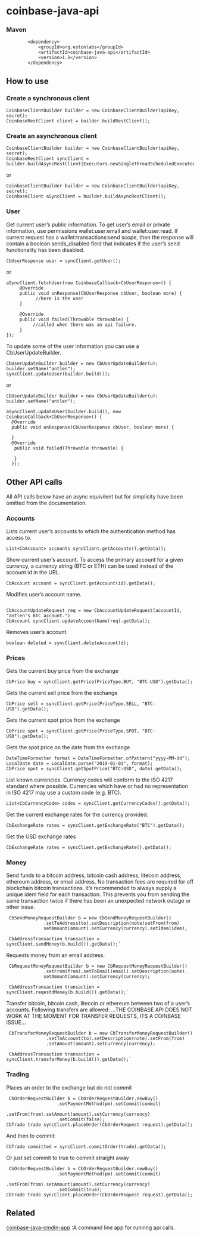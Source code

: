 # coinbase-java-api

### Maven
```
        <dependency>
            <groupId>org.estonlabs</groupId>
            <artifactId>coinbase-java-api</artifactId>
            <version>1.1</version>
        </dependency>
```

## How to use

### Create a synchronous client 
``` 
CoinbaseClientBuilder builder = new CoinbaseClientBuilder(apiKey, secret); 
CoinbaseRestClient client = builder.buildRestClient(); 
```
### Create an asynchronous client 
``` 
CoinbaseClientBuilder builder = new CoinbaseClientBuilder(apiKey, secret); 
CoinbaseRestClient syncClient = builder.buildAsyncRestClient(Executors.newSingleThreadScheduledExecutor());
``` 
or
``` 
CoinbaseClientBuilder builder = new CoinbaseClientBuilder(apiKey, secret); 
CoinbaseClient aSyncClient = builder.buildAsyncRestClient();
``` 

### User

Get current user’s public information. To get user’s email or private information,
use permissions wallet:user:email and wallet:user:read. If current request has a wallet:transactions:send scope,
then the response will contain a boolean sends_disabled field that indicates if the user’s send
functionality has been disabled.

```
CbUserResponse user = syncClient.getUser();
```
or
```
aSyncClient.fetchUser(new CoinbaseCallback<CbUserResponse>() {
     @Override
     public void onResponse(CbUserResponse cbUser, boolean more) {
           //here is the user         
     }

     @Override
     public void failed(Throwable throwable) {
          //called when there was an api failure.
     }
});

```
To update some of the user information you can use a CbUserUpdateBuilder.

```
CbUserUpdateBuilder builder = new CbUserUpdateBuilder(u);
builder.setName("antlen");
syncClient.updateUser(builder.build());
```
or
```
CbUserUpdateBuilder builder = new CbUserUpdateBuilder(u);
builder.setName("antlen");

aSyncClient.updateUser(builder.build(), new CoinbaseCallback<CbUserResponse>() {
  @Override
  public void onResponse(CbUserResponse cbUser, boolean more) {

  }
  @Override
   public void failed(Throwable throwable) {

   }
  });

```
## Other API calls

All API calls below have an async equivilent but for simplicity have been omitted from the documentation.

### Accounts

Lists current user’s accounts to which the authentication method has access to.

```
List<CbAccount> accounts syncClient.getAccounts().getData();
```
Show current user’s account. To access the primary account for a given currency,
a currency string (BTC or ETH) can be used instead of the account id in the URL.

```
CbAccount account = syncClient.getAccount(id).getData();
```

Modifies user’s account name.

```

CbAccountUpdateRequest req = new CbAccountUpdateRequest(accountId, "antlen's BTC account.")
CbAccount syncClient.updateAccountName(req).getData();
```

Removes user’s account. 

```
boolean deleted = syncClient.deleteAccount(d);
```

### Prices
Gets the current buy price from the exchange

```
CbPrice buy = syncClient.getPrice(PriceType.BUY, "BTC-USD").getData();
```

Gets the current sell price from the exchange

```
CbPrice sell = syncClient.getPrice(PriceType.SELL, "BTC-USD").getData();
```

Gets the current spot price from the exchange

```
CbPrice spot = syncClient.getPrice(PriceType.SPOT, "BTC-USD").getData();
```

Gets the spot price on the date from the exchange

```
DateTimeFormatter format = DateTimeFormatter.ofPattern("yyyy-MM-dd");
LocalDate date = LocalDate.parse("2019-01-01", format);
CbPrice spot = syncClient.getSpotPrice("BTC-USD", date).getData();
```
  
List known currencies. Currency codes will conform to the ISO 4217 standard where possible.
Currencies which have or had no representation in ISO 4217 may use a custom code (e.g. BTC).

```
List<CbCurrencyCode> codes = syncClient.getCurrencyCodes().getData();
```

Get the current exchange rates for the currency provided.

```
CbExchangeRate rates = syncClient.getExchangeRate("BTC").getData();
```

Get the USD exchange rates

```
CbExchangeRate rates = syncClient.getExchangeRate().getData();
```

### Money

Send funds to a bitcoin address, bitcoin cash address, litecoin address, ethereum address,
or email address. No transaction fees are required for off blockchain bitcoin transactions.
It’s recommended to always supply a unique idem field for each transaction.
This prevents you from sending the same transaction twice if there has been an unexpected network outage
or other issue.

```
 CbSendMoneyRequestBuilder b = new CbSendMoneyRequestBuilder()
              .setToAddress(to).setDescription(note)setFrom(from)
              setAmount(amount).setCurrency(currency).setIdem(idem);
 
 CbAddressTransaction transaction = syncClient.sendMoney(b.build()).getData();`
```

Requests money from an email address.

```
 CbRequestMoneyRequestBuilder b = new CbRequestMoneyRequestBuilder()
              .setFrom(from).setToEmail(email).setDescription(note).
              setAmount(amount).setCurrency(currency);
 
 CbAddressTransaction transaction = syncClient.reqestdMoney(b.build()).getData();`
```

Transfer bitcoin, bitcoin cash, litecoin or ethereum between two of a user’s accounts. Following transfers are allowed:
...THE COINBASE API DOES NOT WORK AT THE MOMENT FOR TRANSFER REQUESTS, ITS A COINBASE ISSUE...

```
 CbTransferMoneyRequestBuilder b = new CbTransferMoneyRequestBuilder()
               .setToAccount(to).setDescription(note).setFrom(from)
               .setAmount(amount).setCurrency(currency);
 
 CbAddressTransaction transaction = syncClient.transferMoney(b.build()).getData();`
```

### Trading



Places an order to the exchange but do not commit
     
```
 CbOrderRequestBuilder b = CbOrderRequestBuilder.newBuy()
                   .setPaymentMethod(pm).setCommit(commit)
                   .setFrom(from).setAmount(amount).setCurrency(currency)
                   .setCommit(false);
CbTrade trade syncClient.placeOrder(CbOrderRequest request).getData();
```
And then to commit:

```
CbTrade committed = syncClient.commitOrder(trade).getData();
```
Or just set commit to true to commit straight away

```
 CbOrderRequestBuilder b = CbOrderRequestBuilder.newBuy()
                   .setPaymentMethod(pm).setCommit(commit)
                   .setFrom(from).setAmount(amount).setCurrency(currency)
                   .setCommit(true);
CbTrade trade syncClient.placeOrder(CbOrderRequest request).getData();
```

## Related

[coinbase-java-cmdln-app](https://github.com/antlen/coinbase-java-cmdln-app) :A command line app for runinng api calls.

